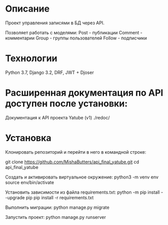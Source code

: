 
# Описание
Проект управления записями в БД через API.

Позволяет работать с моделями:
Post - публикации
Comment - комментарии
Group - группы пользователей
Follow - подписчики

# Технологии
Python 3.7, Django 3.2, DRF, JWT + Djoser

# Расширенная документация по API доступен после установки:

Документация к API проекта Yatube (v1)
./redoc/

# Установка

Клонировать репозиторий и перейти в него в командной строке:

git clone https://github.com/MishaButters/api_final_yatube.git
cd api_final_yatube

Cоздать и активировать виртуальное окружение:
python3 -m venv env
source env/bin/activate

Установить зависимости из файла requirements.txt:
python -m pip install --upgrade pip
pip install -r requirements.txt

Выполнить миграции:
python manage.py migrate

Запустить проект:
python manage.py runserver
